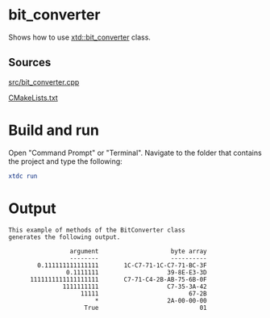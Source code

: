 # bit_converter

Shows how to use [xtd::bit_converter](https://gammasoft71.github.io/xtd/reference_guides/latest/classxtd_1_1bit__converter.html) class.

## Sources

[src/bit_converter.cpp](src/bit_converter.cpp)

[CMakeLists.txt](CMakeLists.txt)

# Build and run

Open "Command Prompt" or "Terminal". Navigate to the folder that contains the project and type the following:

```cmake
xtdc run
```

# Output

```
This example of methods of the BitConverter class
generates the following output.

                 argument                    byte array
                 --------                    ----------
        0.111111111111111       1C-C7-71-1C-C7-71-BC-3F
                0.1111111                   39-8E-E3-3D
      1111111111111111111       C7-71-C4-2B-AB-75-6B-0F
               1111111111                   C7-35-3A-42
                    11111                         67-2B
                        *                   2A-00-00-00
                     True                            01
```
